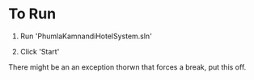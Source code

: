 # To Run

1. Run 'PhumlaKamnandiHotelSystem.sln'

2. Click 'Start'

There might be an an exception thorwn that forces a break, put this off.